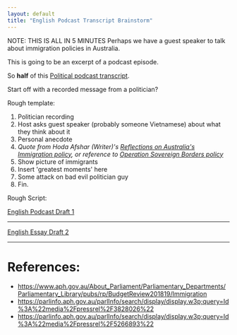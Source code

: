 ```yaml
---
layout: default
title: "English Podcast Transcript Brainstorm"
---
```


NOTE: THIS IS ALL IN 5 MINUTES
Perhaps we have a guest speaker to talk about immigration policies in Australia.

This is going to be an excerpt of a podcast episode. 

So **half** of this [Political podcast transcript](Political%20podcast%20transcript.md).


Start off with a recorded message from a politician?

Rough template:

1. Politician recording
2. Host asks guest speaker (probably someone Vietnamese) about what they think about it
3. Personal anecdote
4. *Quote from Hoda Afshar (Writer)'s [Reflections on Australia's Immigration policy](Reflections%20on%20Australia's%20Immigration%20policy.md), or reference to [Operation Sovereign Borders policy](Operation%20Sovereign%20Borders%20policy.md)*
5. Show picture of immigrants
6. Insert 'greatest moments' here
7. Some attack on bad evil politician guy 
8. Fin.

Rough Script:

[English Podcast Draft 1](English%20Podcast%20Draft%201.md)

****

[English Essay Draft 2](English%20Essay%20Draft%202.md)


---
# **References:**

* https://www.aph.gov.au/About_Parliament/Parliamentary_Departments/Parliamentary_Library/pubs/rp/BudgetReview201819/Immigration
* https://parlinfo.aph.gov.au/parlInfo/search/display/display.w3p;query=Id%3A%22media%2Fpressrel%2F3828026%22
* https://parlinfo.aph.gov.au/parlInfo/search/display/display.w3p;query=Id%3A%22media%2Fpressrel%2F5266893%22